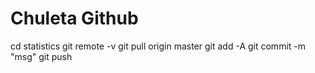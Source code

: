 # Chuleta Github

cd statistics
git remote -v
git pull origin master
git add -A
git commit -m "msg"
git push 